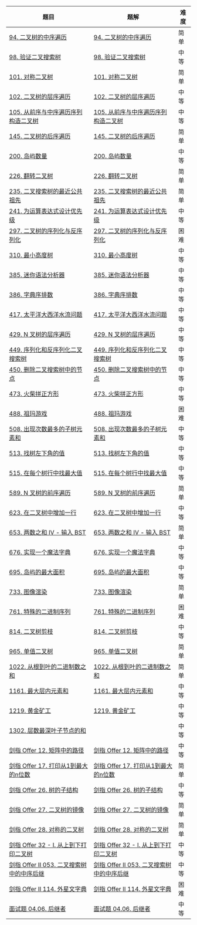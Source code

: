 | 题目                                                         | 题解                                                         | 难度 |
| ------------------------------------------------------------ | ------------------------------------------------------------ | ---- |
| [94. 二叉树的中序遍历](https://leetcode.cn/problems/binary-tree-inorder-traversal/) | [94. 二叉树的中序遍历](https://github.com/ZonzeeLi/LeetCode/blob/master/index/91-100/94.%20%E4%BA%8C%E5%8F%89%E6%A0%91%E7%9A%84%E4%B8%AD%E5%BA%8F%E9%81%8D%E5%8E%86.md) | 简单 |
| [98. 验证二叉搜索树](https://leetcode.cn/problems/validate-binary-search-tree/) | [98. 验证二叉搜索树](https://github.com/ZonzeeLi/LeetCode/blob/master/index/91-100/98.%20%E9%AA%8C%E8%AF%81%E4%BA%8C%E5%8F%89%E6%90%9C%E7%B4%A2%E6%A0%91.md) | 中等 |
| [101. 对称二叉树](https://leetcode-cn.com/problems/symmetric-tree/) | [101. 对称二叉树](https://github.com/ZonzeeLi/LeetCode/blob/master/index/101-110/101.%20%E5%AF%B9%E7%A7%B0%E4%BA%8C%E5%8F%89%E6%A0%91.md) | 简单 |
| [102. 二叉树的层序遍历](https://leetcode.cn/problems/binary-tree-level-order-traversal/) | [102. 二叉树的层序遍历](https://github.com/ZonzeeLi/LeetCode/blob/master/index/101-110/102.%20%E4%BA%8C%E5%8F%89%E6%A0%91%E7%9A%84%E5%B1%82%E5%BA%8F%E9%81%8D%E5%8E%86.md) | 中等 |
| [105. 从前序与中序遍历序列构造二叉树](https://leetcode.cn/problems/construct-binary-tree-from-preorder-and-inorder-traversal/) | [105. 从前序与中序遍历序列构造二叉树](https://github.com/ZonzeeLi/LeetCode/blob/master/index/101-110/105.%20%E4%BB%8E%E5%89%8D%E5%BA%8F%E4%B8%8E%E4%B8%AD%E5%BA%8F%E9%81%8D%E5%8E%86%E5%BA%8F%E5%88%97%E6%9E%84%E9%80%A0%E4%BA%8C%E5%8F%89%E6%A0%91.md) | 中等 |
| [145. 二叉树的后序遍历](https://leetcode.cn/problems/binary-tree-postorder-traversal/) | [145. 二叉树的后序遍历](https://github.com/ZonzeeLi/LeetCode/blob/master/index/141-150/145.%20%E4%BA%8C%E5%8F%89%E6%A0%91%E7%9A%84%E5%90%8E%E5%BA%8F%E9%81%8D%E5%8E%86.md) | 简单 |
| [200. 岛屿数量](https://leetcode.cn/problems/number-of-islands/) | [200. 岛屿数量](https://github.com/ZonzeeLi/LeetCode/blob/master/index/191-200/200.%20%E5%B2%9B%E5%B1%BF%E6%95%B0%E9%87%8F.md) | 中等 |
| [226. 翻转二叉树](https://leetcode-cn.com/problems/invert-binary-tree/) | [226. 翻转二叉树](https://github.com/ZonzeeLi/LeetCode/blob/master/index/221-230/226.%20%E7%BF%BB%E8%BD%AC%E4%BA%8C%E5%8F%89%E6%A0%91.md) | 简单 |
| [235. 二叉搜索树的最近公共祖先](https://leetcode.cn/problems/lowest-common-ancestor-of-a-binary-search-tree/) | [235. 二叉搜索树的最近公共祖先](https://github.com/ZonzeeLi/LeetCode/blob/master/index/231-240/235.%20%E4%BA%8C%E5%8F%89%E6%90%9C%E7%B4%A2%E6%A0%91%E7%9A%84%E6%9C%80%E8%BF%91%E5%85%AC%E5%85%B1%E7%A5%96%E5%85%88.md) | 简单 |
| [241. 为运算表达式设计优先级](https://leetcode.cn/problems/different-ways-to-add-parentheses/) | [241. 为运算表达式设计优先级](https://github.com/ZonzeeLi/LeetCode/blob/master/index/241-250/241.%20%E4%B8%BA%E8%BF%90%E7%AE%97%E8%A1%A8%E8%BE%BE%E5%BC%8F%E8%AE%BE%E8%AE%A1%E4%BC%98%E5%85%88%E7%BA%A7.md) | 中等 |
| [297. 二叉树的序列化与反序列化](https://leetcode.cn/problems/serialize-and-deserialize-binary-tree/) | [297. 二叉树的序列化与反序列化](https://github.com/ZonzeeLi/LeetCode/blob/master/index/291-300/297.%20%E4%BA%8C%E5%8F%89%E6%A0%91%E7%9A%84%E5%BA%8F%E5%88%97%E5%8C%96%E4%B8%8E%E5%8F%8D%E5%BA%8F%E5%88%97%E5%8C%96.md) | 困难 |
| [310. 最小高度树](https://leetcode-cn.com/problems/minimum-height-trees/) | [310. 最小高度树](https://github.com/ZonzeeLi/LeetCode/blob/master/index/301-310/310.%20%E6%9C%80%E5%B0%8F%E9%AB%98%E5%BA%A6%E6%A0%91.md) | 中等 |
| [385. 迷你语法分析器](https://leetcode-cn.com/problems/mini-parser/) | [385. 迷你语法分析器](https://github.com/ZonzeeLi/LeetCode/blob/master/index/381-390/385.%20%E8%BF%B7%E4%BD%A0%E8%AF%AD%E6%B3%95%E5%88%86%E6%9E%90%E5%99%A8.md) | 中等 |
| [386. 字典序排数](https://leetcode-cn.com/problems/lexicographical-numbers/) | [386. 字典序排数](https://github.com/ZonzeeLi/LeetCode/blob/master/index/381-390/386.%20%E5%AD%97%E5%85%B8%E5%BA%8F%E6%8E%92%E6%95%B0.md) | 中等 |
| [417. 太平洋大西洋水流问题](https://leetcode-cn.com/problems/pacific-atlantic-water-flow/) | [417. 太平洋大西洋水流问题](https://github.com/ZonzeeLi/LeetCode/blob/master/index/411-420/417.%20%E5%A4%AA%E5%B9%B3%E6%B4%8B%E5%A4%A7%E8%A5%BF%E6%B4%8B%E6%B0%B4%E6%B5%81%E9%97%AE%E9%A2%98.md) | 中等 |
| [429. N 叉树的层序遍历](https://leetcode-cn.com/problems/n-ary-tree-level-order-traversal/) | [429. N 叉树的层序遍历](https://github.com/ZonzeeLi/LeetCode/blob/master/index/421-430/429.%20N%20%E5%8F%89%E6%A0%91%E7%9A%84%E5%B1%82%E5%BA%8F%E9%81%8D%E5%8E%86.md) | 中等 |
| [449. 序列化和反序列化二叉搜索树](https://leetcode.cn/problems/serialize-and-deserialize-bst/) | [449. 序列化和反序列化二叉搜索树](https://github.com/ZonzeeLi/LeetCode/blob/master/index/441-450/449.%20%E5%BA%8F%E5%88%97%E5%8C%96%E5%92%8C%E5%8F%8D%E5%BA%8F%E5%88%97%E5%8C%96%E4%BA%8C%E5%8F%89%E6%90%9C%E7%B4%A2%E6%A0%91.md) | 中等 |
| [450. 删除二叉搜索树中的节点](https://leetcode.cn/problems/delete-node-in-a-bst/) | [450. 删除二叉搜索树中的节点](https://github.com/ZonzeeLi/LeetCode/blob/master/index/441-450/450.%20%E5%88%A0%E9%99%A4%E4%BA%8C%E5%8F%89%E6%90%9C%E7%B4%A2%E6%A0%91%E4%B8%AD%E7%9A%84%E8%8A%82%E7%82%B9.md) | 中等 |
| [473. 火柴拼正方形](https://leetcode.cn/problems/matchsticks-to-square/) | [473. 火柴拼正方形](https://github.com/ZonzeeLi/LeetCode/blob/master/index/471-480/473.%20%E7%81%AB%E6%9F%B4%E6%8B%BC%E6%AD%A3%E6%96%B9%E5%BD%A2.md) | 中等 |
| [488. 祖玛游戏](https://leetcode-cn.com/problems/zuma-game/) | [488. 祖玛游戏](https://github.com/ZonzeeLi/LeetCode/blob/master/index/481-490/488.%20%E7%A5%96%E7%8E%9B%E6%B8%B8%E6%88%8F.md) | 困难 |
| [508. 出现次数最多的子树元素和](https://leetcode.cn/problems/most-frequent-subtree-sum/) | [508. 出现次数最多的子树元素和](https://github.com/ZonzeeLi/LeetCode/blob/master/index/501-510/508.%20%E5%87%BA%E7%8E%B0%E6%AC%A1%E6%95%B0%E6%9C%80%E5%A4%9A%E7%9A%84%E5%AD%90%E6%A0%91%E5%85%83%E7%B4%A0%E5%92%8C.md) | 中等 |
| [513. 找树左下角的值](https://leetcode.cn/problems/find-bottom-left-tree-value/) | [513. 找树左下角的值](https://github.com/ZonzeeLi/LeetCode/blob/master/index/511-520/513.%20%E6%89%BE%E6%A0%91%E5%B7%A6%E4%B8%8B%E8%A7%92%E7%9A%84%E5%80%BC.md) | 中等 |
| [515. 在每个树行中找最大值](https://leetcode.cn/problems/find-largest-value-in-each-tree-row/) | [515. 在每个树行中找最大值](https://github.com/ZonzeeLi/LeetCode/blob/master/index/511-520/515.%20%E5%9C%A8%E6%AF%8F%E4%B8%AA%E6%A0%91%E8%A1%8C%E4%B8%AD%E6%89%BE%E6%9C%80%E5%A4%A7%E5%80%BC.md) | 中等 |
| [589. N 叉树的前序遍历](https://leetcode.cn/problems/n-ary-tree-preorder-traversal/) | [589. N 叉树的前序遍历](https://github.com/ZonzeeLi/LeetCode/blob/master/index/581-590/589.%20N%20%E5%8F%89%E6%A0%91%E7%9A%84%E5%89%8D%E5%BA%8F%E9%81%8D%E5%8E%86.md) | 简单 |
| [623. 在二叉树中增加一行](https://leetcode.cn/problems/add-one-row-to-tree/) | [623. 在二叉树中增加一行](https://github.com/ZonzeeLi/LeetCode/blob/master/index/621-630/623.%20%E5%9C%A8%E4%BA%8C%E5%8F%89%E6%A0%91%E4%B8%AD%E5%A2%9E%E5%8A%A0%E4%B8%80%E8%A1%8C.md) | 中等 |
| [653. 两数之和 IV - 输入 BST](https://leetcode-cn.com/problems/two-sum-iv-input-is-a-bst/) | [653. 两数之和 IV - 输入 BST](https://github.com/ZonzeeLi/LeetCode/blob/master/index/651-660/653.%20%E4%B8%A4%E6%95%B0%E4%B9%8B%E5%92%8C%20IV%20-%20%E8%BE%93%E5%85%A5%20BST.md) | 简单 |
| [676. 实现一个魔法字典](https://leetcode.cn/problems/implement-magic-dictionary/) | [676. 实现一个魔法字典](https://github.com/ZonzeeLi/LeetCode/blob/master/index/671-680/676.%20%E5%AE%9E%E7%8E%B0%E4%B8%80%E4%B8%AA%E9%AD%94%E6%B3%95%E5%AD%97%E5%85%B8.md) | 中等 |
| [695. 岛屿的最大面积](https://leetcode-cn.com/problems/max-area-of-island/) | [695. 岛屿的最大面积](https://github.com/ZonzeeLi/LeetCode/blob/master/index/691-700/695.%20%E5%B2%9B%E5%B1%BF%E7%9A%84%E6%9C%80%E5%A4%A7%E9%9D%A2%E7%A7%AF.md) | 中等 |
| [733. 图像渲染](https://leetcode.cn/problems/flood-fill/)    | [733. 图像渲染](https://github.com/ZonzeeLi/LeetCode/blob/master/index/731-740/733.%20%E5%9B%BE%E5%83%8F%E6%B8%B2%E6%9F%93.md) | 简单 |
| [761. 特殊的二进制序列](https://leetcode.cn/problems/special-binary-string/) | [761. 特殊的二进制序列](https://github.com/ZonzeeLi/LeetCode/blob/master/index/761-770/761.%20%E7%89%B9%E6%AE%8A%E7%9A%84%E4%BA%8C%E8%BF%9B%E5%88%B6%E5%BA%8F%E5%88%97.md) | 困难 |
| [814. 二叉树剪枝](https://leetcode.cn/problems/binary-tree-pruning/) | [814. 二叉树剪枝](https://github.com/ZonzeeLi/LeetCode/blob/master/index/811-820/814.%20%E4%BA%8C%E5%8F%89%E6%A0%91%E5%89%AA%E6%9E%9D.md) | 中等 |
| [965. 单值二叉树](https://leetcode.cn/problems/univalued-binary-tree/) | [965. 单值二叉树](https://github.com/ZonzeeLi/LeetCode/blob/master/index/961-970/965.%20%E5%8D%95%E5%80%BC%E4%BA%8C%E5%8F%89%E6%A0%91.md) | 简单 |
| [1022. 从根到叶的二进制数之和](https://leetcode.cn/problems/sum-of-root-to-leaf-binary-numbers/) | [1022. 从根到叶的二进制数之和](https://github.com/ZonzeeLi/LeetCode/blob/master/index/1021-1030/1022.%20%E4%BB%8E%E6%A0%B9%E5%88%B0%E5%8F%B6%E7%9A%84%E4%BA%8C%E8%BF%9B%E5%88%B6%E6%95%B0%E4%B9%8B%E5%92%8C.md) | 简单 |
| [1161. 最大层内元素和](https://leetcode.cn/problems/maximum-level-sum-of-a-binary-tree/) | [1161. 最大层内元素和](https://github.com/ZonzeeLi/LeetCode/blob/master/index/1161-1170/1161.%20%E6%9C%80%E5%A4%A7%E5%B1%82%E5%86%85%E5%85%83%E7%B4%A0%E5%92%8C.md) | 中等 |
| [1219. 黄金矿工](https://leetcode-cn.com/problems/path-with-maximum-gold/) | [1219. 黄金矿工](https://github.com/ZonzeeLi/LeetCode/blob/master/index/1211-1220/1219.%20%E9%BB%84%E9%87%91%E7%9F%BF%E5%B7%A5.md) | 中等 |
| [1302. 层数最深叶子节点的和](https://leetcode.cn/problems/deepest-leaves-sum/) |                                                              | 中等 |
| [剑指 Offer 12. 矩阵中的路径](https://leetcode-cn.com/problems/ju-zhen-zhong-de-lu-jing-lcof/) | [剑指 Offer 12. 矩阵中的路径](https://github.com/ZonzeeLi/LeetCode/blob/master/index/%E5%89%91%E6%8C%87Offer/%E5%89%91%E6%8C%87%20Offer%2012.%20%E7%9F%A9%E9%98%B5%E4%B8%AD%E7%9A%84%E8%B7%AF%E5%BE%84.md) | 中等 |
| [剑指 Offer 17. 打印从1到最大的n位数](https://leetcode.cn/problems/da-yin-cong-1dao-zui-da-de-nwei-shu-lcof/) | [剑指 Offer 17. 打印从1到最大的n位数](https://github.com/ZonzeeLi/LeetCode/blob/master/index/%E5%89%91%E6%8C%87Offer/%E5%89%91%E6%8C%87%20Offer%2017.%20%E6%89%93%E5%8D%B0%E4%BB%8E1%E5%88%B0%E6%9C%80%E5%A4%A7%E7%9A%84n%E4%BD%8D%E6%95%B0.md) | 简单 |
| [剑指 Offer 26. 树的子结构](https://leetcode-cn.com/problems/shu-de-zi-jie-gou-lcof/) | [剑指 Offer 26. 树的子结构](https://github.com/ZonzeeLi/LeetCode/blob/master/index/%E5%89%91%E6%8C%87Offer/%E5%89%91%E6%8C%87%20Offer%2026.%20%E6%A0%91%E7%9A%84%E5%AD%90%E7%BB%93%E6%9E%84.md) | 中等 |
| [剑指 Offer 27. 二叉树的镜像](https://leetcode-cn.com/problems/er-cha-shu-de-jing-xiang-lcof/) | [剑指 Offer 27. 二叉树的镜像](https://github.com/ZonzeeLi/LeetCode/blob/master/index/%E5%89%91%E6%8C%87Offer/%E5%89%91%E6%8C%87%20Offer%2027.%20%E4%BA%8C%E5%8F%89%E6%A0%91%E7%9A%84%E9%95%9C%E5%83%8F.md) | 简单 |
| [剑指 Offer 28. 对称的二叉树](https://leetcode-cn.com/problems/dui-cheng-de-er-cha-shu-lcof/) | [剑指 Offer 28. 对称的二叉树](https://github.com/ZonzeeLi/LeetCode/blob/master/index/%E5%89%91%E6%8C%87Offer/%E5%89%91%E6%8C%87%20Offer%2028.%20%E5%AF%B9%E7%A7%B0%E7%9A%84%E4%BA%8C%E5%8F%89%E6%A0%91.md) | 简单 |
| [剑指 Offer 32 - I. 从上到下打印二叉树](https://leetcode-cn.com/problems/cong-shang-dao-xia-da-yin-er-cha-shu-lcof/) | [剑指 Offer 32 - I. 从上到下打印二叉树](https://github.com/ZonzeeLi/LeetCode/blob/master/index/%E5%89%91%E6%8C%87Offer/%E5%89%91%E6%8C%87%20Offer%2032%20-%20I.%20%E4%BB%8E%E4%B8%8A%E5%88%B0%E4%B8%8B%E6%89%93%E5%8D%B0%E4%BA%8C%E5%8F%89%E6%A0%91.md) | 中等 |
| [剑指 Offer II 053. 二叉搜索树中的中序后继](https://leetcode.cn/problems/P5rCT8/) | [剑指 Offer II 053. 二叉搜索树中的中序后继](https://github.com/ZonzeeLi/LeetCode/blob/master/index/%E5%89%91%E6%8C%87Offer%20%E2%85%A1/%E5%89%91%E6%8C%87%20Offer%20II%20053.%20%E4%BA%8C%E5%8F%89%E6%90%9C%E7%B4%A2%E6%A0%91%E4%B8%AD%E7%9A%84%E4%B8%AD%E5%BA%8F%E5%90%8E%E7%BB%A7.md) | 中等 |
| [剑指 Offer II 114. 外星文字典](https://leetcode.cn/problems/Jf1JuT/) | [剑指 Offer II 114. 外星文字典](https://github.com/ZonzeeLi/LeetCode/blob/master/index/%E5%89%91%E6%8C%87Offer%20%E2%85%A1/%E5%89%91%E6%8C%87%20Offer%20II%20114.%20%E5%A4%96%E6%98%9F%E6%96%87%E5%AD%97%E5%85%B8.md) | 困难 |
| [面试题 04.06. 后继者](https://leetcode.cn/problems/successor-lcci/) | [面试题 04.06. 后继者](https://github.com/ZonzeeLi/LeetCode/blob/master/index/%E7%A8%8B%E5%BA%8F%E5%91%98%E9%9D%A2%E8%AF%95%E9%87%91%E5%85%B8/%E9%9D%A2%E8%AF%95%E9%A2%98%2004.06.%20%E5%90%8E%E7%BB%A7%E8%80%85.md) | 中等 |

